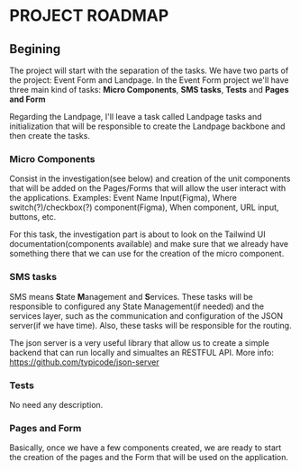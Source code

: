 # PROJECT ROADMAP

## **Begining**

The project will start with the separation of the tasks. We have two parts of the project: Event Form and Landpage. In the Event Form project we'll have three main kind of tasks: **Micro Components**, **SMS tasks**, **Tests** and **Pages and Form**

Regarding the Landpage, I'll leave a task called Landpage tasks and initialization that will be responsible to create the Landpage backbone and then create the tasks.

### **Micro Components**

Consist in the investigation(see below) and creation of the unit components that will be added on the Pages/Forms that will allow the user interact with the applications. Examples: Event Name Input(Figma), Where switch(?)/checkbox(?) component(Figma), When component, URL input, buttons, etc.

For this task, the investigation part is about to look on the Tailwind UI documentation(components available) and make sure that we already have something there that we can use for the creation of the micro component.

### **SMS tasks**

SMS means **S**tate **M**anagement and **S**ervices. These tasks will be responsible to configured any State Management(if needed) and the services layer, such as the communication and configuration of the JSON server(if we have time). Also, these tasks will be responsible for the routing.

The json server is a very useful library that allow us to create a simple backend that can run locally and simualtes an RESTFUL API.
More info: https://github.com/typicode/json-server

### **Tests** 

No need any description.

### **Pages and Form**

Basically, once we have a few components created, we are ready to start the creation of the pages and the Form that will be used on the application.